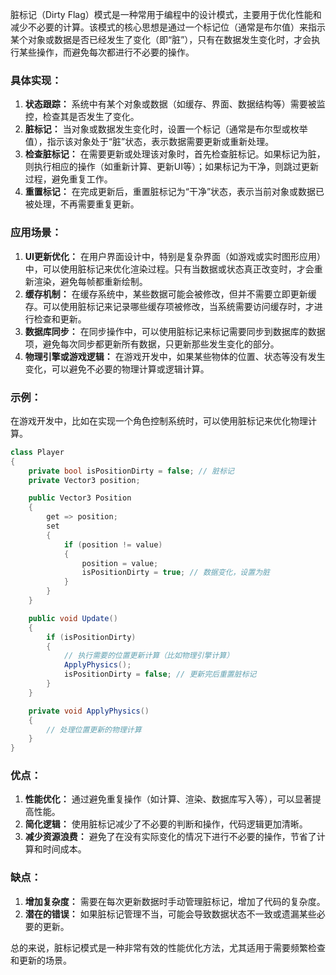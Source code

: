 
脏标记（Dirty Flag）模式是一种常用于编程中的设计模式，主要用于优化性能和减少不必要的计算。该模式的核心思想是通过一个标记位（通常是布尔值）来指示某个对象或数据是否已经发生了变化（即“脏”），只有在数据发生变化时，才会执行某些操作，而避免每次都进行不必要的操作。

### 具体实现：
1. **状态跟踪：** 系统中有某个对象或数据（如缓存、界面、数据结构等）需要被监控，检查其是否发生了变化。
2. **脏标记：** 当对象或数据发生变化时，设置一个标记（通常是布尔型或枚举值），指示该对象处于“脏”状态，表示数据需要更新或重新处理。
3. **检查脏标记：** 在需要更新或处理该对象时，首先检查脏标记。如果标记为脏，则执行相应的操作（如重新计算、更新UI等）；如果标记为干净，则跳过更新过程，避免重复工作。
4. **重置标记：** 在完成更新后，重置脏标记为“干净”状态，表示当前对象或数据已被处理，不再需要重复更新。

### 应用场景：
1. **UI更新优化：** 在用户界面设计中，特别是复杂界面（如游戏或实时图形应用）中，可以使用脏标记来优化渲染过程。只有当数据或状态真正改变时，才会重新渲染，避免每帧都重新绘制。
2. **缓存机制：** 在缓存系统中，某些数据可能会被修改，但并不需要立即更新缓存。可以使用脏标记来记录哪些缓存项被修改，当系统需要访问缓存时，才进行检查和更新。
3. **数据库同步：** 在同步操作中，可以使用脏标记来标记需要同步到数据库的数据项，避免每次同步都更新所有数据，只更新那些发生变化的部分。
4. **物理引擎或游戏逻辑：** 在游戏开发中，如果某些物体的位置、状态等没有发生变化，可以避免不必要的物理计算或逻辑计算。

### 示例：
在游戏开发中，比如在实现一个角色控制系统时，可以使用脏标记来优化物理计算。

```csharp
class Player
{
    private bool isPositionDirty = false; // 脏标记
    private Vector3 position;

    public Vector3 Position
    {
        get => position;
        set
        {
            if (position != value)
            {
                position = value;
                isPositionDirty = true; // 数据变化，设置为脏
            }
        }
    }

    public void Update()
    {
        if (isPositionDirty)
        {
            // 执行需要的位置更新计算（比如物理引擎计算）
            ApplyPhysics();
            isPositionDirty = false; // 更新完后重置脏标记
        }
    }

    private void ApplyPhysics()
    {
        // 处理位置更新的物理计算
    }
}
```

### 优点：
1. **性能优化：** 通过避免重复操作（如计算、渲染、数据库写入等），可以显著提高性能。
2. **简化逻辑：** 使用脏标记减少了不必要的判断和操作，代码逻辑更加清晰。
3. **减少资源浪费：** 避免了在没有实际变化的情况下进行不必要的操作，节省了计算和时间成本。

### 缺点：
1. **增加复杂度：** 需要在每次更新数据时手动管理脏标记，增加了代码的复杂度。
2. **潜在的错误：** 如果脏标记管理不当，可能会导致数据状态不一致或遗漏某些必要的更新。

总的来说，脏标记模式是一种非常有效的性能优化方法，尤其适用于需要频繁检查和更新的场景。